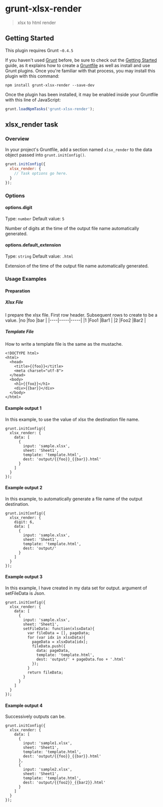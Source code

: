 # grunt-xlsx-render

> xlsx to html render

## Getting Started
This plugin requires Grunt `~0.4.5`

If you haven't used [Grunt](http://gruntjs.com/) before, be sure to check out the [Getting Started](http://gruntjs.com/getting-started) guide, as it explains how to create a [Gruntfile](http://gruntjs.com/sample-gruntfile) as well as install and use Grunt plugins. Once you're familiar with that process, you may install this plugin with this command:

```shell
npm install grunt-xlsx-render --save-dev
```

Once the plugin has been installed, it may be enabled inside your Gruntfile with this line of JavaScript:

```js
grunt.loadNpmTasks('grunt-xlsx-render');
```

## xlsx_render task

### Overview
In your project's Gruntfile, add a section named `xlsx_render` to the data object passed into `grunt.initConfig()`.

```js
grunt.initConfig({
  xlsx_render: {
    // Task options go here.
  }
});
```

### Options

#### options.digit
Type: `number`
Default value: `5`

Number of digits at the time of the output file name automatically generated.

#### options.default_extension
Type: `string`
Default value: `.html`

Extension of the time of the output file name automatically generated.

### Usage Examples

#### Preparation

##### Xlsx File
I prepare the xlsx file.
First row header.
Subsequent rows to create to be a value.
|no  |foo  |bar  |
|----|-----|-----|
|1   |Foo1 |Bar1 |
|2   |Foo2 |Bar2 |


##### Template File
How to write a template file is the same as the mustache.
```
<!DOCTYPE html>
<html>
  <head>
    <title>{{foo}}</title>
    <meta charset="utf-8">
  </head>
  <body>
    <h1>{{foo}}</h1>
    <div>{{bar}}</div>
  </body>
</html>
```

#### Example output 1
In this example, to use the value of xlsx the destination file name.

```
grunt.initConfig({
  xlsx_render: {
    data: [
      {
        input: 'sample.xlsx',
        sheet: 'Sheet1',
        template: 'template.html',
        dest: 'output/{{foo}}_{{bar}}.html'
      }
    ]
  }
});
```

#### Example output 2
In this example, to automatically generate a file name of the output destination.

```
grunt.initConfig({
  xlsx_render: {
    digit: 6,
    data: [
      {
        input: 'sample.xlsx',
        sheet: 'Sheet1',
        template: 'template.html',
        dest: 'output/'
      }
    ]
  }
});
```

#### Example output 3
In this example, I have created in my data set for output.
argument of setFileData is Json.

```
grunt.initConfig({
  xlsx_render: {
    data: [
      {
        input: 'sample.xlsx',
        sheet: 'Sheet1',
        setFileData: function(xlsxData){
          var fileData = [], pageData;
          for (var idx in xlsxData){
            pageData = xlsxData[idx];
            fileData.push({
              data: pageData,
              template: 'template.html',
              dest: 'output/' + pageData.foo + '.html'
            });
          }
          return fileData;
        }
      }
    ]
  }
});
```

#### Example output 4
Successively outputs can be.

```
grunt.initConfig({
  xlsx_render: {
    data: [
      {
        input: 'sample1.xlsx',
        sheet: 'Sheet1',
        template: 'template.html',
        dest: 'output/{{foo}}_{{bar}}.html'
      },
      {
        input: 'sample2.xlsx',
        sheet: 'Sheet1',
        template: 'template.html',
        dest: 'output/{{foo2}}_{{bar2}}.html'
      }
    ]
  }
});
```